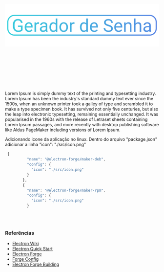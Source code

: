 <br><br>

<p align="center">
  <img width="" height="" src="readme-assets/geradordesenha.png">
</p>

<br><br>

<p align="center">
  <img width="0" height="0" src="readme-assets/screenshot-geradorsenha.png">

<br><br>

Lorem Ipsum is simply dummy text of the printing and typesetting industry. Lorem Ipsum has been the industry's standard dummy text ever since the 1500s, when an unknown printer took a galley of type and scrambled it to make a type specimen book. It has survived not only five centuries, but also the leap into electronic typesetting, remaining essentially unchanged. It was popularised in the 1960s with the release of Letraset sheets containing Lorem Ipsum passages, and more recently with desktop publishing software like Aldus PageMaker including versions of Lorem Ipsum.


Adicionando icone da aplicação no linux.
Dentro do arquivo "package.json" adicionar a linha "icon": "./src/icon.png"



~~~javascript
 {
          "name": "@electron-forge/maker-deb",
          "config": {
            "icon": "./src/icon.png"
          }
        },
        {
          "name": "@electron-forge/maker-rpm",
          "config": {
            "icon": "./src/icon.png"
          }
~~~


<br><br>

### Referências

- [Electron Wiki](https://www.electronjs.org/docs)
- [Electron Quick Start](https://www.electronjs.org/docs/tutorial/quick-start)
- [Electron Forge](https://github.com/electron-userland/electron-forge)
- [Forge Config](https://www.electronforge.io/configuration)
- [Electron Forge Building](https://www.electronforge.io/)


<br><br>
